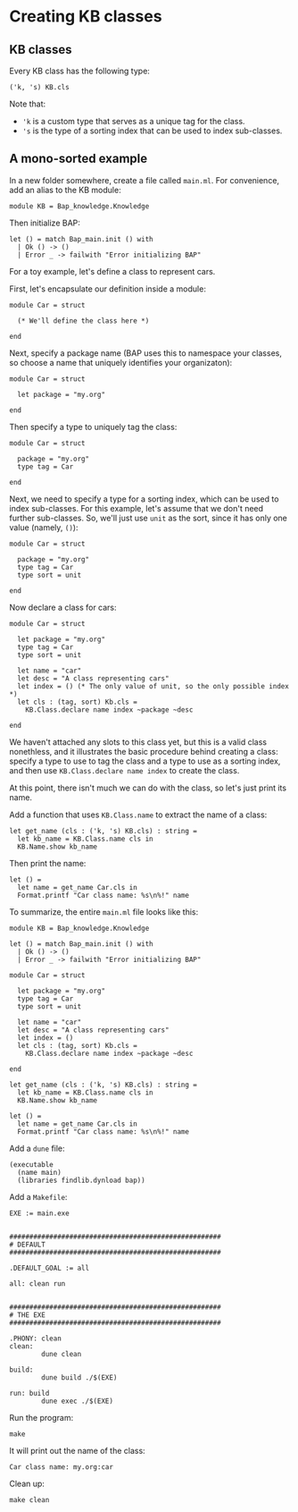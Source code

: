 # Creating KB classes


## KB classes

Every KB class has the following type:

```
('k, 's) KB.cls
```

Note that:
* `'k` is a custom type that serves as a unique tag for the class.
* `'s` is the type of a sorting index that can be used to index sub-classes.


## A mono-sorted example

In a new folder somewhere, create a file called `main.ml`. For convenience, add an alias to the KB module:

```
module KB = Bap_knowledge.Knowledge
```

Then initialize BAP:

```
let () = match Bap_main.init () with
  | Ok () -> ()
  | Error _ -> failwith "Error initializing BAP"
```

For a toy example, let's define a class to represent cars.

First, let's encapsulate our definition inside a module:

```
module Car = struct

  (* We'll define the class here *)

end
```

Next, specify a package name (BAP uses this to namespace your classes, so choose a name that uniquely identifies your organizaton):

```
module Car = struct

  let package = "my.org"

end
```

Then specify a type to uniquely tag the class:

```
module Car = struct

  package = "my.org"
  type tag = Car

end
```

Next, we need to specify a type for a sorting index, which can be used to index sub-classes. For this example, let's assume that we don't need further sub-classes. So, we'll just use `unit` as the sort, since it has only one value (namely, `()`):

```
module Car = struct

  package = "my.org"
  type tag = Car
  type sort = unit

end
```

Now declare a class for cars:

```
module Car = struct

  let package = "my.org"
  type tag = Car
  type sort = unit

  let name = "car"
  let desc = "A class representing cars"
  let index = () (* The only value of unit, so the only possible index *)
  let cls : (tag, sort) Kb.cls =
    KB.Class.declare name index ~package ~desc

end
```

We haven't attached any slots to this class yet, but this is a valid class nonethless, and it illustrates the basic procedure behind creating a class: specify a type to use to tag the class and a type to use as a sorting index, and then use `KB.Class.declare name index` to create the class.

At this point, there isn't much we can do with the class, so let's just print its name.

Add a function that uses `KB.Class.name` to extract the name of a class:

```
let get_name (cls : ('k, 's) KB.cls) : string =
  let kb_name = KB.Class.name cls in
  KB.Name.show kb_name
```

Then print the name:

```
let () =
  let name = get_name Car.cls in
  Format.printf "Car class name: %s\n%!" name
```

To summarize, the entire `main.ml` file looks like this:

```
module KB = Bap_knowledge.Knowledge

let () = match Bap_main.init () with
  | Ok () -> ()
  | Error _ -> failwith "Error initializing BAP"

module Car = struct

  let package = "my.org"
  type tag = Car
  type sort = unit

  let name = "car"
  let desc = "A class representing cars"
  let index = ()
  let cls : (tag, sort) Kb.cls =
    KB.Class.declare name index ~package ~desc

end

let get_name (cls : ('k, 's) KB.cls) : string =
  let kb_name = KB.Class.name cls in
  KB.Name.show kb_name

let () =
  let name = get_name Car.cls in
  Format.printf "Car class name: %s\n%!" name
```

Add a `dune` file:

```
(executable
  (name main)
  (libraries findlib.dynload bap))
```

Add a `Makefile`:

```
EXE := main.exe


#####################################################
# DEFAULT
#####################################################

.DEFAULT_GOAL := all

all: clean run


#####################################################
# THE EXE
#####################################################

.PHONY: clean
clean:
        dune clean

build:
        dune build ./$(EXE)

run: build
        dune exec ./$(EXE)
```

Run the program:

```
make
```

It will print out the name of the class:

```
Car class name: my.org:car
```

Clean up:

```
make clean
```
